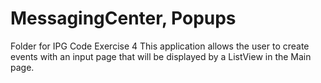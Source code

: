 # MessagingCenter, Popups
Folder for IPG Code Exercise 4
This application allows the user to create events with an input page that will be displayed by a ListView in the Main page. 

